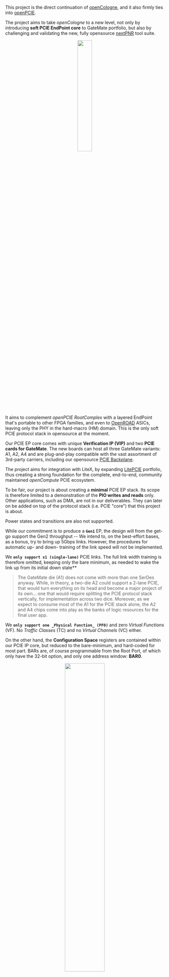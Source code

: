 This project is the direct continuation of [openCologne](https://github.com/chili-chips-ba/openCologne), and it also firmly ties into [openPCIE](https://github.com/chili-chips-ba/openpcie).

The project aims to take _openCologne_ to a new level, not only by introducing **soft PCIE EndPoint core** to GateMate portfolio, but also by challenging and validating the new, fully opensource [nextPNR](https://github.com/YosysHQ/prjpeppercorn) tool suite.

<p align="center">
  <img width="30%" src="0.doc/artwork/openCologne-PCIE.png">
</p>

It aims to complement _openPCIE RootComplex_ with a layered EndPoint that's portable to other FPGA families, and even to [OpenROAD](https://github.com/The-OpenROAD-Project) ASICs, leaving only the PHY in the hard-macro (HM) domain. This is the only soft PCIE protocol stack in opensource at the moment.

Our PCIE EP core comes with unique **Verification IP (VIP)** and two **PCIE cards for GateMate**. The new boards can host all three GateMate variants: A1, A2, A4 and are plug-and-play compatible with the vast assortment of 3rd-party carriers, including our opensource [PCIE Backplane](https://github.com/chili-chips-ba/openPCIE/tree/main/1.pcb/openpci2-backplane). 

The project aims for integration with LiteX, by expanding [LitePCIE](https://github.com/enjoy-digital/litepcie) portfolio, thus creating a strong foundation for the complete, end-to-end, community maintained _openCompute_ PCIE ecosystem.

To be fair, our project is about creating a **minimal** PCIE EP stack. Its scope is therefore limited to a demonstration of the **PIO writes and reads** only. Other applications, such as DMA, are not in our deliverables. They can later on be added on top of the protocol stack (i.e. PCIE "core") that this project is about.

Power states and transitions are also not supported.

While our commitment is to produce a **`Gen1`** EP, the design will from the get-go support the Gen2 throughput -- We intend to, on the best-effort bases, as a bonus, try to bring up 5Gbps links. However, the procedures for automatic up- and down- training of the link speed will not be implemented.

We **`only support x1 (single-lane)`** PCIE links. The full link width training is therefore omitted, keeping only the bare minimum, as needed to wake the link up from its initial down state**

> The GateMate die (A1) does not come with more than one SerDes anyway. While, in theory, a two-die A2 could support a 2-lane PCIE, that would turn everything on its head and become a major project of its own... one that would require splitting the PCIE protocol stack vertically, for implementation across two dice. Moreover, as we expect to consume most of the A1 for the PCIE stack alone, the A2 and A4 chips come into play as the banks of logic resources for the final user app.

We **`only support one _Physical Function_ (PF0)`** and zero _Virtual Functions_ (VF). No _Traffic Classes_ (TC) and no _Virtual Channels_ (VC) either.

On the other hand, the **Configuration Space** registers are contained within our PCIE IP core, but reduced to the bare-minimum, and hard-coded for most part. BARs are, of course programmable from the Root Port, of which only have the 32-bit option, and only one address window: **BAR0**.

<p align="center">
  <img width="50%" src="0.doc/diagrams/pcie-ep-top-stack.png">
</p>

--------------------
# PIPE (is not a dream)

<p align="center">
  <img width="60%" src="0.doc/images/PHY-Layers.JPG">
</p>

The GateMate SerDes has thus far not been used in the PCIE context. It is therefore reasonable to expect issues with physical layer, which may falter for signal integrity, jitter, or some other reason. Luckily, we have teamed up with CologneChip developers, who will own the PHY layer up to and including **P**hysical **I**nterface for **P**CI **E**xpress (PIPE) 👍. This technology-specific work is clearly separated in a directory of their own, see **`2.rtl.PHY`**.

> By adhering to PIPE architecture, we avoid mixing the generic (i.e. "logic" only) design part with FPGA-specific RTL. This does not mean that all of our RTL is portable to other vendors, but rather that it is structured in a way that facilitates future ports, with only a thin layer of code behind PIPE interface that needs to be revisited. That's a small subsection of the overall design, thereby saving a good amount of porting effort.


## Future outlook

Reflecting on our roadmap and possible future growth paths, in addition to the aforementioned DMA and porting to other FPGA families + ASICs, we are also thinking of:

- enablement of hardware acceleration for AI, video, and general DSP compute workloads
- bolting our PCIE EP to [ztachip](https://github.com/ztachip/ztachip), to then look into acceleration of the PC host Python
> This borrows from Xilinx PYNQ framework and Alveo platform, where programmable [DPUs](https://www.amd.com/en/products/adaptive-socs-and-fpgas/intellectual-property/dpu.html) are used for rapid mapping of algorithms into acceleration hardware, avoiding the time-consuming process of RTL design and validation. Such a combination would then make for the first-ever opensource "DPU" co-processor, and would also work hand-in-hand with our two new cards. After all, NiteFury and SQRL Acorn CLE 215+ M.2 cards were made for acceleration of crypto mining
- possibly also tackling the SerDes HM building brick.


## References:

- **[PCIE Primer](https://drive.google.com/file/d/1CECftcznLwcKDADtjpHhW13-IBHTZVXx/view) by Simon Southwell**

- [liteFury PCIE EP](https://github.com/hdlguy/litefury_pcie)
- [Wavelet-lab PCIE EP](https://github.com/wavelet-lab/usdr-fpga/tree/main/lib/pci)
- [LitePCIE EP](https://github.com/enjoy-digital/litepcie)
- [ECP5-PCIE EP](https://github.com/ECP5-PCIe/ECP5-PCIe)
- [Yumewatari](https://github.com/whitequark/Yumewatari)
- [Alex's PCIE EP](https://github.com/alexforencich/verilog-pcie)
- [Alex's PCIE cocoTB](https://github.com/alexforencich/cocotbext-pcie)
- [Regymm's PCIE_7x EP](https://github.com/regymm/pcie_7x)
- [Anes' PCIE EP](https://github.com/chili-chips-ba/openPCIE/tree/main/2.rtl)
- [PCIE EP DMA - Wupper](https://gitlab.nikhef.nl/franss/wupper)
- [Warp-pipe: PCIe network simulator](https://github.com/antmicro/warp-pipe)

<ins>Note:</ins> _"opensource"_ PCIE EP designs in the above references are not truly opensource. They all rely on the vendor-proprietary **PCIE HM**, which is a black box that provides _Transport Layer_ (TL) and _Data Link Layer_ (DLL) protocol stack. The HM insides are invisible and inaccessible, and also not portable to other FPGA families. We intend to fully replace these vendor-locked PCIE HMs with soft, unencrypted, free to use, free to modify and inspect, clean and very readable System Verilog RTL.


--------------------

# Project Status

- [x] Procure Test equipment, test fixtures, dev boards and accessories

- [ ] Create docs and diagrams that are easy to follow and comprehend
>- [ ] RTL DLL and TL
>- [ ] PIPE
>- [ ] SW
>- [ ] TB, Sim, VIP

- [ ] Design, debug and manufacture two flavors of EP cards
> Given the high-speed nature of this design, we plan for two iterations:
>- [ ] Slot **RevA**
>- [ ] M.2  RevA
>- [ ] Slot **RevB**
>- [ ] M.2  RevB
 
- [ ] Develop opensource PHY with PIPE interface for GateMate SerDes
>- [ ] x1, **Gen1**
>- [ ] x1, Gen2 (best-effort, consider it a bonus if we make it)

- [ ] Develop opensource RTL for PCIE EP **DLL function**, with PIPE interface
- [ ] Develop opensource RTL for PCIE EP **TL function**

- [ ] Create comprehensive co-sim testbench

- [ ] Develop opensource PCIE EP Demo/Example for PIO access
> - [ ] Software driver and TestApp
> - [ ] Debug and bringup

- [ ] Implement it all in GateMate, pushing through PNR and timing closure
> - [ ] Work with nextpnr/ProjectPeppercorn developers to identify and resolve issues

- [ ] Port to LiteX

- [ ] Present project challenges and achievements at (minimum) two trade fairs or conference
>- [ ] FPGA Conference Europe, Munich
>- [ ] Electronica, Munich
>- [ ] FPGA Developer Forum, CERN
>- [ ] Embedded World, Nuremberg


--------------------
# PCB

#### References:
- [ULX4M-PCIe-IO](https://github.com/intergalaktik/ULX4M-PCIe-IO)
- [openPCIE Backplane](https://github.com/chili-chips-ba/openPCIE/tree/main/1.pcb)
- [NiteFury-and-LiteFury](https://github.com/RHSResearchLLC/NiteFury-and-LiteFury)
- [4-port M.2 PCIE Switch](https://github.com/will127534/CM4-Nvme-NAS)
- [AntMicro EMS Sim](https://antmicro.com/blog/2025/07/recent-improvements-to-antmicros-signal-integrity-simulation-flow)
- [openEMS](https://docs.openems.de)

The PCB part of the project shall deliver two cards: GateMate in **(i) PCIE "Slot"** and **(ii) M.2** form-factors
<p align="center">
  <img width="20%" src="0.doc/images/PCIE-Slot-Connector.JPG">
  <img width="35%" src="0.doc/images/NiteFury-PCIE-M2.JPG">
</p>

While the "Slot" variant is not critical, and could have been suplanted by one of the ready-made M.2-to-Slot adapters, 

<p align="center">
  <img width="40%" src="0.doc/images/PCIE-Slot-to-M2-adapter.JPG">
</p>

it is more practical not to have an interposer. "Slot" is still the dominant PCIE form-factor for desktops and servers. The M.2 is typically found in the laptops. Initially, we will use the existing [CM4 ULX4M](https://github.com/intergalaktik/ULX4M) with off-the-shelf I/O boards:

<p align="center">
  <img width="40%" src="0.doc/images/CM4-IO-with-PCIE-Slot.jpg">
  <img width="40%" src="0.doc/images/CM4-IO-with-PCIE-M2.jpg">
</p>

When our two new plug-in boards become available, the plan is to gradually switch thedev platform to our openPCIE backplane, which features:
- Slots on one side
- M.2s on the other
- RootComplex also as a plug-in card (as opposed to the more typical soldered-down), for interoperability testing with [RaspberryPi](https://www.raspberrypi.com) and Xilinx Artix-7 .
- on-board (soldered-down) PCIE Switch for interoperability testing of the most typical EP deployment scenario, which is when RootPort is not directly connected to EndPoints, but goes through a Switch.

<p align="center">
  <img width="40%" src="0.doc/images/PCIE-interop-with-RPI5.png">
</p>

In the final step, we intend to test them inside a Linux PC, using both "Slot" and M.2 connectivity options. For additional detail, please jump to [1.pcb/README.md](1.pcb/README.md)


--------------------

# RTL Architecture

For additional detail, please jump to [2.rtl/README.md](2.rtl/README.md)


--------------------

# SW Architecture

#### References:
- Using [bysybox (devmem)](0.doc/using-busybox-devmem-for-reg-access.txt) for register access
- [Yocto](https://www.yoctoproject.org) and [Buildroot](https://buildroot.org)
- [PCIE Utils](https://mj.ucw.cz/sw/pciutils)
- [Debug PCIE issues using 'lspci' and 'setpci'](https://adaptivesupport.amd.com/s/article/1148199?language=en_US)

The purpose of our "TestApp" is to put all hardware and software elements together, and to demonstrate how the system works in a typical end-to-end use case. The TestApp will enumerate and configure the EndPoint, then perform a series of the PIO write-read-validate transactions over PCIE, perhaps toggling some LEDs. It is envisioned as a "Getting Started" example of how to construct more complex PCIE applications.

We plan on creating not one, but three such examples, for the three representative compute platforms:
1) **Hard Embedded / Hosted**: RaspberryPi
2) **Soft Embedded / BareMetal**: Artix-7 FPGA acting as a RootComplex with soft on-chip RISC-V CPU
3) **General-purpose desktop/server class**: Linux PC

The 100% baremetal (option#2) is still under investigation. While we hope to be able to write it all from scratch, given that Linux comes with such a rich set of PCIE goodies, we may end-up going with _bare-Linux_ (i.e. minimal, specifically built by us to fit project needs), _busybox_, or some other clever way that works around standard Linux requirement for a hardware MMU, and it does not come with large codespace expenditure.

For additional detail, please jump to [3.sw/README.md](3.sw/README.md)


--------------------

# TB/Sim Architecture

#### References:
- [pcieVHost](https://github.com/wyvernSemi/pcievhost/blob/master/doc/pcieVHost.pdf)

## Simulation Test Bench

The [test bench](5.sim/README.md) aims to have a flexible approach to simulation which allows a common test environment to be used whilst selecting between alternative CPU components, one of which uses the [_VProc_ virtual processor](https://github.com/wyvernSemi/vproc) co-simulation element. This allows simulations to be fully HDL, with a RISC-V processor RTL implementation such as picoRV32, Ibex or eduBOS5, or to co-simulate software using the virtual processor, with a significant speed up in simulation times. The test bench has the following features:

* A [_VProc_](https://github.com/wyvernSemi/vproc) virtual processor based [`soc_cpu.VPROC`](5.sim/models/README.md#soc-cpu-vproc) component
  * [Selectable](5.sim/README.md#auto-selection-of-soc_cpu-component) between this or an RTL softcore
  * Can run natively compiled test code
  * Can run the application compiled natively with the [auto-generated co-sim HAL](4.build/README.md#co-simulation-hal)
  * Can run RISC-V compiled code using the [rv32 RISC-V ISS model](5.sim/models/rv32/README.md)
* The [_pcieVHost VIP_](https://github.com/wyvernSemi/pcievhost) is used to drive the logic's PCIe link
* Uses a C [sparse memory model](https://github.com/wyvernSemi/mem_model)
  * An [HDL component](5.sim/models/cosim/README.md) instantiated in logic gives logic access to this memory
  * An API is provided to _VProc_ running code for direct access from the _pcieVHost_ software, which implements this sparse memory C model.

The figure below shows an overview block diagram of the test bench HDL.

<p align="center">
    <img width="75%" src="5.sim/images/opencologne-pcie-tb.png">
</p>

More details on the architecture and usage of the test bench can be found in the [README.md](5.sim/README.md) in the `5.sim` directory.

## Co-simulation HAL

The PCIE EP control and status register harware abstraction layer (HAL) software is [auto-generated](4.build/README.md#co-simulation-hal), as is the CSR RTL, using [`peakrdl`](https://peakrdl-cheader.readthedocs.io/en/latest/). For co-simulation purposes an additional layer is auto-generated from the same SystemRDL specification using [`systemrdl-compiler`](https://systemrdl-compiler.readthedocs.io/en/stable/) that accompanies the `peakrdl` tools. This produces two header files that define a common API to the application layer for both the RISC-V platform and the *VProc* based co-simulation verification environment. The details of the HAL generation can be found in the [README.md](./4.build/README.md#co-simulation-hal) in the `4.build/` directory.

More details of the test bench, the _pcievhost_ component and its usage can be found in the [5.sim/README.md](5.sim/README.md) file.
  

--------------------
# Build Workflow

See [4.build/README.md](4.build/README.md)


--------------------

# Debug, Bringup, Testing (to be adapted to GateMate, currently simply lifted from openPCIE Artix-7)

After programming the FPGA with the generated bitstream, the system is tested in a real-world environment to verify its functionality. The verification process includes three main stages.

### 1. Device Enumeration

The first and most fundamental test is to confirm that the host operating system could correctly detect and enumerate the FPGA as a PCIe device. This was successfully verified on both Windows and Linux.

*   On **Windows**, the device appeared in the Device Manager, confirming that the system recognized the new hardware.
*   On **Linux**, the `lspci` command was used to list all devices on the PCIe bus. The output clearly showed our card with the correct Vendor and Device IDs, classified as a "Memory controller".

<table align="center" width="100%">
  <tr>
    <td align="center" width="50%">
      <b>Device detected in Windows Device Manager</b><br>
      <img src="0.doc/images/device-detected-in-WinDevManager.png" style="max-width:90%; height:auto;">
    </td>
    <td align="center" width="50%">
      <b>`lspci` output on Linux, identifying the device.</b><br>
      <img src="0.doc/images/lspci-output-on-Linux.png" style="width:100%; height:1005;">
    </td>
  </tr>
</table>

### 2. Advanced Setup for Low-Level Testing: PCI Passthrough

While enumeration confirms device presence, directly testing read/write functionality required an isolated environment to prevent conflicts with the host OS. A Virtual Machine (VM) with **PCI Passthrough** was configured for this purpose.

This step was non-trivial due to a common hardware issue: **IOMMU grouping**. The standard Linux kernel grouped our FPGA card with other critical system devices (like USB and SATA controllers), making it unsafe to pass it through directly.

The solution involved a multi-step configuration of the host system:

**1. BIOS/UEFI Configuration**

The first step was to enable hardware virtualization support in the system's BIOS/UEFI:
*   **AMD-V (SVM - Secure Virtual Machine Mode):** This option enables the core CPU virtualization extensions necessary for KVM.
*   **IOMMU (Input-Output Memory Management Unit):** This is critical for securely isolating device memory. Enabling it is a prerequisite for VFIO and safe PCI passthrough.

**2. Host OS Kernel and Boot Configuration**

A standard Linux kernel was not sufficient due to the IOMMU grouping issue. To resolve this, the following steps were taken:
*   **Install XanMod Kernel:** A custom kernel, **XanMod**, was installed because it includes the necessary **ACS Override patch**. This patch forces the kernel to break up problematic IOMMU groups.
*   **Modify GRUB Boot Parameters:** The kernel's bootloader (GRUB) was configured to activate all required features on startup. The following parameters were added to the `GRUB_CMDLINE_LINUX_DEFAULT` line:
    *   `amd_iommu=on`: Explicitly enables the IOMMU on AMD systems.
    *   `pcie_acs_override=downstream,multifunction`: Activates the ACS patch to resolve the grouping problem.
    *   `vfio-pci.ids=10ee:7014`: This crucial parameter instructs the VFIO driver to automatically claim our Xilinx device (Vendor ID `10ee`, Device ID `7014`) at boot, effectively hiding it from the host OS.

**3. KVM Virtual Machine Setup**

With the host system properly prepared, the final step was to assign the device to a KVM virtual machine using `virt-manager`. Thanks to the correct VFIO configuration, the Xilinx card appeared as an available "PCI Host Device" and was successfully passed through.

This setup created a safe and controlled environment to perform direct, low-level memory operations on the FPGA without risking host system instability.

### 3. Functional Verification: Direct Memory Read/Write

With the FPGA passed through to the VM, the final test was to verify the end-to-end communication path. This was done using the `devmem2` utility to perform direct PIO (Programmed I/O) on the memory space mapped by the card's BAR0 register.

The process was simple and effective:
1.  The base physical address of BAR0 (e.g., `fc500000`) was identified using `lspci -v`.
2.  A test value (`0xB`) was **written** to this base address.
3.  The same address was immediately **read back**.

<div align="center">
  <table width="100%">
    <tr>
      <td align="center" width="50%">
        <b>1. Writing a value (0xB) to the BAR0 address</b><br>
        <img src="0.doc/images/writing-value-BAR0.png" style="max-width:90%; height:auto;">
      </td>
      <td align="center" width="50%">
        <b>2. Reading back the value from the same address</b><br>
        <img src="0.doc/images/reading-back-value.png" style="max-width:90%; height:auto;">
      </td>
    </tr>
  </table>
</div>

The successful readback of the value `0xB` confirms that the entire communication chain is functional: from the user-space application, through the OS kernel and PCIe fabric, to the FPGA's internal memory and back.


## PCIE Protocol Analyzer

#### References
- [PCIE Sniffing](https://ctf.re/pcie/experiment/linux/keysight/protocol-analyzer/2024/03/26/pcie-experiment-1)
- [Stark 75T Card](https://www.ebay.com/itm/396313189094?var=664969332633)
- [ngpscope](http://www.ngscopeclient.org/protocol-analysis)
- [PCI Leech](https://github.com/ufrisk/pcileech)
- [PCI Leech/ZDMA](https://github.com/ufrisk/pcileech-fpga/tree/master/ZDMA)
- [LiteX PCIE Screamer](https://github.com/enjoy-digital/pcie_screamer)
- [LiteX PCIE Analyzer](https://github.com/enjoy-digital/pcie_analyzer)
- [Wireshark PCIe Dissector](https://github.com/antmicro/wireshark-pcie-dissector)
- [PCIe Tool Hunt](https://scolton.blogspot.com/2023/05/pcie-deep-dive-part-1-tool-hunt.html)
- [An interesting PCIE tidbit: Peer-to-Peer communicaton](https://xilinx.github.io/XRT/master/html/p2p.html). Also see [this](https://xillybus.com/tutorials/pci-express-tlp-pcie-primer-tutorial-guide-1)
- [NetTLP - An invasive method for intercepting PCIE TLPs](https://haeena.dev/nettlp)


--------------------

# LiteX integration

See [6.litex/README.md](6.litex/README.md)


--------------------

### Acknowledgements

We are thankful to **NLnet Foundation** for unreserved sponsorship of this development activity.

<p align="center">
   <img src="https://github.com/chili-chips-ba/openeye/assets/67533663/18e7db5c-8c52-406b-a58e-8860caa327c2">
   <img width="115" alt="NGI-Entrust-Logo" src="https://github.com/chili-chips-ba/openeye-CamSI/assets/67533663/013684f5-d530-42ab-807d-b4afd34c1522">
</p>

The **wyvernSemi**'s wisdom and contribution mean a world of difference -- Thank you, we are honored to have you on the project!

<p align="center">
   <img width="115" alt="wyvernSemi-Logo" src="https://github.com/user-attachments/assets/94858fce-081a-43b4-a593-d7d79ef38e13">
</p>


### Community outreach

It is in a way more important for the dev community to know about such-and-such project or IP, than for the code to exists in some repo. Without such awareness, which comes through presentations, postings, conferences, ..., the work that went into creating the technical content is not fully accomplished.

We therefore plan on putting time and effort into community outreach through multiple venues. One of them is the presence at industry fairs and conferences, such as:

- **[Embedded World 2026, Nuremberg](https://www.embedded-world.de/en)**
> This is a trade fair where CologneChip will host a booth! This trade show also features a conference track.

- **[FPGA Conference 2026, Munich](https://www.fpga-conference.eu)**
> CologneChip is one of the sponsors and therefore gets at least 2 presentation slots.

- **[Electronica 2026, Munich](https://electronica.de/en)**
> It is very likely that CologneChip will have a booth. There is also a conference track.

- **[FPGA Developer Forum, CERN, Geneva](https://indico.cern.ch/event/1467417)**
> CologneChip is a sponsor. They might get a few presentation slots 

We are fully open to consider additional venues -- Please reach out and send your ideas!


### Public posts:

- [2025-10-02](https://www.linkedin.com/feed/update/urn:li:activity:7379769413421559808)
- [2025-08-25](https://www.linkedin.com/feed/update/urn:li:ugcPost:7362742908170473473?commentUrn=urn%3Ali%3Acomment%3A%28ugcPost%3A7362742908170473473%2C7363111076936232962%29&dashCommentUrn=urn%3Ali%3Afsd_comment%3A%287363111076936232962%2Curn%3Ali%3AugcPost%3A7362742908170473473%29)


--------------------
#### End of Document
